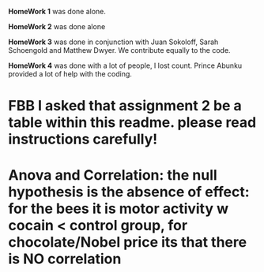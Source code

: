 
**HomeWork 1** was done alone.

**HomeWork 2** was done alone

**HomeWork 3** was done in conjunction with Juan Sokoloff, Sarah Schoengold and Matthew Dwyer. We contribute equally to the code.

**HomeWork 4** was done with a lot of people, I lost count. Prince Abunku provided a lot of help with the coding. 


# FBB I asked that assignment 2 be a table within this readme. please read instructions carefully!

# Anova and Correlation: the null hypothesis is the absence of effect: for the bees it is motor activity w cocain < control group, for chocolate/Nobel price its that there is NO correlation

